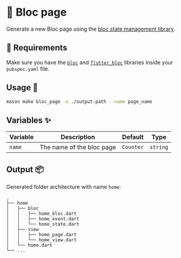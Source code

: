 # 🧱 Bloc page

Generate a new Bloc page using the [bloc state management library][1].

## 🚧 Requirements

Make sure you have the [`bloc`][2] and [`flutter_bloc`][3] libraries inside your `pubspec.yaml` file.

## Usage 🚀

```sh
mason make bloc_page -o ./output-path --name page_name
```

## Variables ✨

| Variable | Description               | Default   | Type     |
|----------|---------------------------|-----------|----------|
| `name`   | The name of the bloc page | `Counter` | `string` |

## Output 📦

Generated folder architecture with name `home`:

    .
    ├── home
    │   ├── bloc
    │   │   ├── home_bloc.dart
    │   │   ├── home_event.dart
    │   │   └── home_state.dart
    │   ├── view
    │   │   ├── home_page.dart
    │   │   └── home_view.dart
    │   └── home.dart
    └── ...

[1]: https://github.com/felangel/bloc
[2]: https://github.com/felangel/bloc/tree/master/packages/bloc
[3]: https://github.com/felangel/bloc/tree/master/packages/flutter_bloc